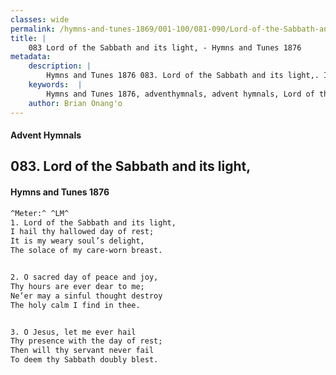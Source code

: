```yaml
---
classes: wide
permalink: /hymns-and-tunes-1869/001-100/081-090/Lord-of-the-Sabbath-and-its-light,/
title: |
    083 Lord of the Sabbath and its light, - Hymns and Tunes 1876
metadata:
    description: |
        Hymns and Tunes 1876 083. Lord of the Sabbath and its light,. I hail thy hallowed day of rest; It is my weary soul’s delight, The solace of my care-worn breast. 
    keywords:  |
        Hymns and Tunes 1876, adventhymnals, advent hymnals, Lord of the Sabbath and its light,, I hail thy hallowed day of rest;, 
    author: Brian Onang'o
---
```


#### Advent Hymnals
## 083. Lord of the Sabbath and its light,
####  Hymns and Tunes 1876

```txt
^Meter:^ ^LM^
1. Lord of the Sabbath and its light,
I hail thy hallowed day of rest;
It is my weary soul’s delight,
The solace of my care-worn breast.


2. O sacred day of peace and joy,
Thy hours are ever dear to me;
Ne’er may a sinful thought destroy
The holy calm I find in thee.


3. O Jesus, let me ever hail
Thy presence with the day of rest;
Then will thy servant never fail
To deem thy Sabbath doubly blest.
```